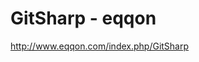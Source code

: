 <!--
id: 189902995
link: http://kevinisom.info/post/189902995/gitsharp-eqqon
slug: gitsharp-eqqon
date: Thu Sep 17 2009 15:43:07 GMT+1200 (NZST)
raw: {"blog_name":"kevinisom","id":189902995,"post_url":"http://kevinisom.info/post/189902995/gitsharp-eqqon","slug":"gitsharp-eqqon","type":"link","date":"2009-09-17 03:43:07 GMT","timestamp":1253158987,"state":"published","format":"html","reblog_key":"KT87TUiW","tags":[],"short_url":"http://tmblr.co/Zw68YyBKR2J","highlighted":[],"feed_item":"http://www.eqqon.com/index.php/GitSharp","from_feed_id":"650234","note_count":0,"title":"GitSharp - eqqon","url":"http://www.eqqon.com/index.php/GitSharp","description":""}
publish: 2009-09-017
tags: 
title: GitSharp - eqqon
-->


GitSharp - eqqon
================

<http://www.eqqon.com/index.php/GitSharp>

